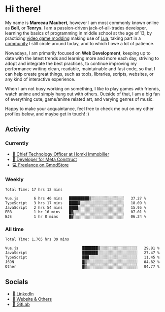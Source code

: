 # Hi there!

My name is **Marceau Maubert**, however I am most commonly known online as **Bell**, or **Tenrys**. I am a passion-driven jack-of-all-trades developer, learning the basics of programming in middle school at the age of 13, by practicing [video game modding](https://garrysmod.com) making use of [Lua](https://lua.org), taking part in a [community](https://metastruct.net) I still circle around today, and to which I owe a lot of patience.

Nowadays, I am primarily focused on **Web Development**, keeping up to date with the latest trends and learning more and more each day, striving to adopt  and integrate the best practices, to continue improving my performance writing clean, readable, maintainable and fast code, so that I can help create great things, such as tools, libraries, scripts, websites, or any kind of interactive experience.

When I am not busy working on something, I like to play games with friends, watch anime and simply hang out with others. Outside of that, I am a big fan of everything cute, game/anime related art, and varying genres of music.

Happy to make your acquaintance, feel free to check me out on my other profiles below, and maybe get in touch! :)

## Activity

### Currently

- [🏢 Chief Technology Officer at Homki Immobilier](https://homki-immobilier.com)
- [🎈 Developer for Meta Construct](https://metastruct.net)
- [💻 Freelance on GmodStore](https://www.gmodstore.com/users/Tenrys)

### Weekly
<!--START_SECTION:wakaWeekly-->

```txt
Total Time: 17 hrs 12 mins

Vue.js       6 hrs 46 mins   █████████▒░░░░░░░░░░░░░░░   37.27 %
TypeScript   3 hrs 17 mins   ████▓░░░░░░░░░░░░░░░░░░░░   18.09 %
JavaScript   2 hrs 54 mins   ████░░░░░░░░░░░░░░░░░░░░░   15.95 %
ERB          1 hr 16 mins    █▓░░░░░░░░░░░░░░░░░░░░░░░   07.01 %
EJS          1 hr 8 mins     █▓░░░░░░░░░░░░░░░░░░░░░░░   06.24 %
```

<!--END_SECTION:wakaWeekly-->

### All time
<!--START_SECTION:wakaTotal-->

```txt
Total Time: 1,765 hrs 39 mins

Vue.js                             ███████▒░░░░░░░░░░░░░░░░░   29.81 %
JavaScript                         ███████░░░░░░░░░░░░░░░░░░   27.47 %
TypeScript                         ███░░░░░░░░░░░░░░░░░░░░░░   11.45 %
JSON                               █▒░░░░░░░░░░░░░░░░░░░░░░░   04.82 %
Other                              █▒░░░░░░░░░░░░░░░░░░░░░░░   04.77 %
```

<!--END_SECTION:wakaTotal-->

## Socials

- [👔 LinkedIn](https://www.linkedin.com/in/marceau-maubert)
- [🔗 Website & Others](https://bell.moe)
- [🦊 GitLab](https://gitlab.com/Tenrys)

